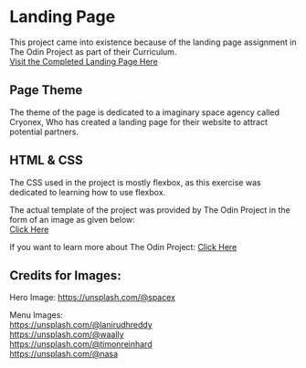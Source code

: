 # Landing Page

This project came into existence because of the landing page assignment in The Odin Project as part
of their Curriculum.  
[Visit the Completed Landing Page Here](https://tanishkhatri.github.io/landing-page/)

## Page Theme

The theme of the page is dedicated to a imaginary space agency called Cryonex, Who has created a landing page for their website to attract potential partners.

## HTML & CSS

The CSS used in the project is mostly flexbox, as this exercise was dedicated to learning how to use flexbox.

The actual template of the project was provided by The Odin Project in the form of an image as given below:  
[Click Here](https://cdn.statically.io/gh/TheOdinProject/curriculum/81a5d553f4073e593d23a6ab00d50eef8620796d/foundations/html_css/project/imgs/01.png)  

If you want to learn more about The Odin Project: [Click Here](https://www.theodinproject.com/)

## Credits for Images:
Hero Image: https://unsplash.com/@spacex

Menu Images:  
https://unsplash.com/@lanirudhreddy  
https://unsplash.com/@waally  
https://unsplash.com/@timonreinhard  
https://unsplash.com/@nasa
            
